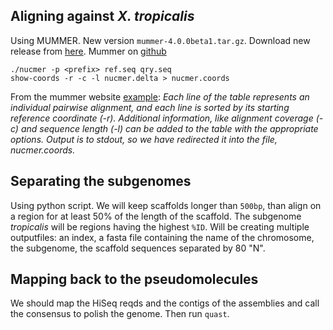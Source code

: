 ## Aligning against *X. tropicalis*

Using MUMMER. New version `mummer-4.0.0beta1.tar.gz`. Download new release from [here](https://github.com/mummer4/mummer/releases). Mummer on [github](https://github.com/mummer4/mummer)

```
./nucmer -p <prefix> ref.seq qry.seq
show-coords -r -c -l nucmer.delta > nucmer.coords
```
From the mummer website [example](http://mummer.sourceforge.net/examples/): *Each line of the table represents an individual pairwise alignment, and each line is sorted by its starting reference coordinate (-r). Additional information, like alignment coverage (-c) and sequence length (-l) can be added to the table with the appropriate options. Output is to stdout, so we have redirected it into the file, nucmer.coords.*

## Separating the subgenomes

Using python script. We will keep scaffolds longer than `500bp`, than align on a region for at least 50% of the length of the scaffold. The subgenome *tropicalis* will be regions having the highest `%ID`. Will be creating multiple outputfiles: an index, a fasta file containing the name of the chromosome, the subgenome, the scaffold sequences separated by 80 "N". 

## Mapping back to the pseudomolecules

We should map the HiSeq reqds and the contigs of the assemblies and call the consensus to polish the genome. Then run `quast`.
